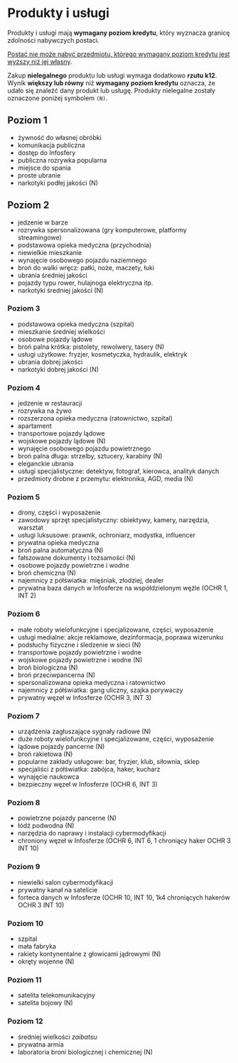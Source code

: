 <!-- ---
layout: default
title: Produkty i usługi
parent: Dokumenty
nav_order: 4
--- -->

# Produkty i usługi

Produkty i usługi mają **wymagany poziom kredytu**, który wyznacza granicę zdolności nabywczych postaci.

<u>Postać nie może nabyć przedmiotu, którego wymagany poziom kredytu jest wyższy niż jej własny</u>.

Zakup **nielegalnego** produktu lub usługi wymaga dodatkowo **rzutu k12**. Wynik **większy lub równy** niż **wymagany poziom kredytu** oznacza, że udało się znaleźć dany produkt lub usługę. Produkty nielegalne zostały oznaczone poniżej symbolem `(N)`.

## Poziom 1

- żywność do własnej obróbki
- komunikacja publiczna
- dostęp do Infosfery
- publiczna rozrywka popularna
- miejsce do spania
- proste ubranie
- narkotyki podłej jakości (N)

## Poziom 2

- jedzenie w barze
- rozrywka spersonalizowana (gry komputerowe, platformy streamingowe)
- podstawowa opieka medyczna (przychodnia)
- niewielkie mieszkanie
- wynajęcie osobowego pojazdu naziemnego
- broń do walki wręcz: pałki, noże, maczety, łuki
- ubrania średniej jakości
- pojazdy typu rower, hulajnoga elektryczna itp.
- narkotyki średniej jakości (N)

### Poziom 3

- podstawowa opieka medyczna (szpital)
- mieszkanie średniej wielkości
- osobowe pojazdy lądowe
- broń palna krótka: pistolety, rewolwery, tasery (N)
- usługi użytkowe: fryzjer, kosmetyczka, hydraulik, elektryk
- ubrania dobrej jakości
- narkotyki dobrej jakości (N)

### Poziom 4

- jedzenie w restauracji
- rozrywka na żywo
- rozszerzona opieka medyczna (ratownictwo, szpital)
- apartament
- transportowe pojazdy lądowe
- wojskowe pojazdy lądowe (N)
- wynajęcie osobowego pojazdu powietrznego
- broń palna długa: strzelby, sztucery, karabiny (N)
- eleganckie ubrania
- usługi specjalistyczne: detektyw, fotograf, kierowca, analityk danych
- przedmioty drobne z przemytu: elektronika, AGD, media (N)

### Poziom 5

- drony, części i wyposażenie
- zawodowy sprzęt specjalistyczny: obiektywy, kamery, narzędzia, warsztat
- usługi luksusowe: prawnik, ochroniarz, modystka, influencer
- prywatna opieka medyczna
- broń palna automatyczna (N)
- fałszowane dokumenty i tożsamości (N)
- osobowe pojazdy powietrzne i wodne
- broń chemiczna (N)
- najemnicy z  półświatka: mięśniak, złodziej, dealer
- prywatna baza danych w Infosferze na współdzielonym węźle (OCHR 1, INT 2)

### Poziom 6

- małe roboty wielofunkcyjne i specjalizowane, części, wyposażenie
- usługi medialne: akcje reklamowe, dezinformacja, poprawa wizerunku
- podsłuchy fizyczne i śledzenie w sieci (N)
- transportowe pojazdy powietrzne i wodne
- wojskowe pojazdy powietrzne i wodne (N)
- broń biologiczna (N)
- broń przeciwpancerna (N)
- spersonalizowana opieka medyczna i ratownictwo
- najemnicy z  półświatka: gang uliczny, szajka porywaczy
- prywatny węzeł w Infosferze (OCHR 3, INT 3)

### Poziom 7

- urządzenia zagłuszające sygnały radiowe (N)
- duże roboty wielofunkcyjne i specjalizowane, części, wyposażenie
- lądowe pojazdy pancerne (N)
- broń rakietowa (N)
- popularne zakłady usługowe: bar, fryzjer, klub, siłownia, sklep
- specjaliści z półświatka: zabójca, haker, kucharz
- wynajęcie naukowca
- bezpieczny węzeł w Infosferze (OCHR 6, INT 3)

### Poziom 8

- powietrzne pojazdy pancerne (N)
- łódź podwodna (N)
- narzędzia do naprawy i instalacji cybermodyfikacji
- chroniony węzeł w Infosferze (OCHR 6, INT 6, 1 chroniący haker OCHR 3 INT 10)

### Poziom 9

- niewielki salon cybermodyfikacji
- prywatny kanał na satelicie
- forteca danych w Infosferze (OCHR 10, INT 10, 1k4 chroniących hakerów OCHR 3 INT 10)

### Poziom 10

- szpital
- mała fabryka
- rakiety kontynentalne z głowicami jądrowymi (N)
- okręty wojenne (N)

### Poziom 11

- satelita telekomunikacyjny
- satelita bojowy (N)

### Poziom 12

- średniej wielkości *zaibatsu*
- prywatna armia
- laboratoria broni biologicznej i chemicznej (N)
